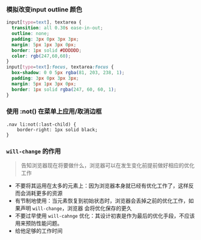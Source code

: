 ### 模拟改变input outline 颜色
```css
input[type=text], textarea {
  transition: all 0.30s ease-in-out;
  outline: none;
  padding: 3px 0px 3px 3px;
  margin: 5px 1px 3px 0px;
  border: 1px solid #DDDDDD;
  color: rgb(247,60,60);
}
input[type=text]:focus, textarea:focus {
  box-shadow: 0 0 5px rgba(81, 203, 238, 1);
  padding: 3px 0px 3px 3px;
  margin: 5px 1px 3px 0px;
  border: 1px solid rgba(247, 60, 60, 1);
}
```

### 使用 :not() 在菜单上应用/取消边框
```
.nav li:not(:last-child) {
	border-right: 1px solid black;
}
```

### `will-change` 的作用
> 告知浏览器现在将要做什么，浏览器可以在发生变化前提前做好相应的优化工作
- 不要将其运用在太多的元素上：因为浏览器本身就已经有优化工作了，这样反而会消耗更多的资源
- 有节制地使用：当元素恢复到初始状态时，浏览器会丢掉之前的优化工作，如果声明 `will-change`，浏览器 会将优化保存的更久
- 不要过早使用 `will-cahnge` 优化：其设计初衷是作为最后的优化手段，不应该用来预防性能问题。
- 给他足够的工作时间
